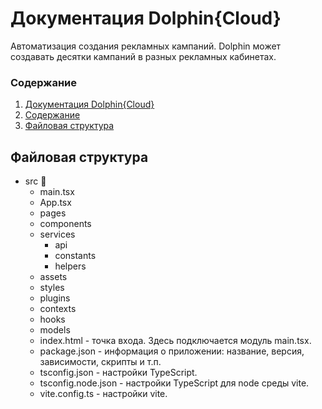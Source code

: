 # Документация Dolphin{Cloud}
Автоматизация создания рекламных кампаний. Dolphin может создавать десятки кампаний в разных рекламных кабинетах.

### Содержание
1. [Документация Dolphin{Cloud}](#документация-dolphincloud)
2. [Содержание](#содержание)
3. [Файловая структура](#файловая-структура)

## Файловая структура
- src :file_folder:
  - main.tsx
  - App.tsx
  - pages
  - components
  - services
    - api
    - constants
    - helpers
  - assets
  - styles
  - plugins
  - contexts
  - hooks
  - models
  - index.html - точка входа. Здесь подключается модуль main.tsx.
  - package.json - информация о приложении: название, версия, зависимости, скрипты и т.п.
  - tsconfig.json - настройки TypeScript.
  - tsconfig.node.json - настройки TypeScript для node среды vite.
  - vite.config.ts - настройки vite.